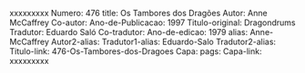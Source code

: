 xxxxxxxxx
Numero: 476
title: Os Tambores dos Dragões
Autor: Anne McCaffrey
Co-autor: 
Ano-de-Publicacao: 1997
Titulo-original: Dragondrums
Tradutor: Eduardo Saló
Co-tradutor: 
Ano-de-edicao: 1979
alias: Anne-McCaffrey
Autor2-alias: 
Tradutor1-alias: Eduardo-Salo
Tradutor2-alias: 
Titulo-link: 476-Os-Tambores-dos-Dragoes
Capa: 
pags: 
Capa-link: 
xxxxxxxxx